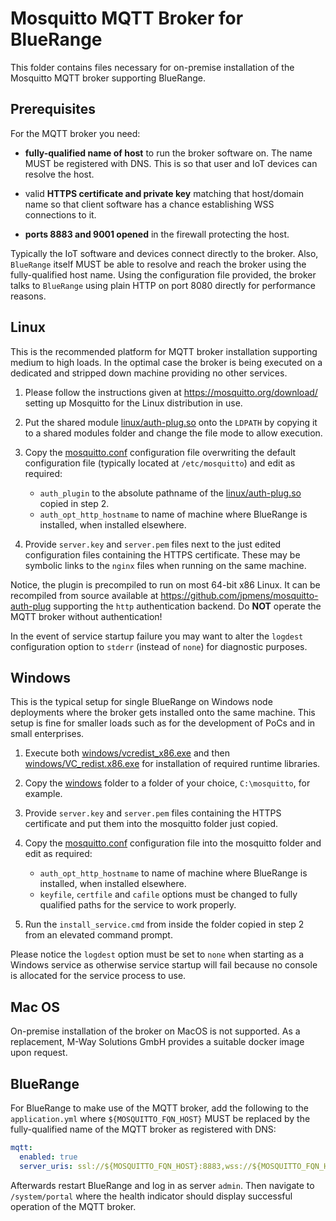 # Mosquitto MQTT Broker for BlueRange

This folder contains files necessary for on-premise installation of the Mosquitto MQTT broker supporting BlueRange.

## Prerequisites

For the MQTT broker you need:

- **fully-qualified name of host** to run the broker software on. The name MUST be registered with DNS. This is so that user and IoT devices can resolve the host.

- valid **HTTPS certificate and private key** matching that host/domain name so that client software has a chance establishing WSS connections to it.

- **ports 8883 and 9001 opened** in the firewall protecting the host.

Typically the IoT software and devices connect directly to the broker. Also, `BlueRange` itself MUST be able to resolve and reach the broker using the fully-qualified host name. Using the configuration file provided, the broker talks to `BlueRange` using plain HTTP on port 8080 directly for performance reasons.

## Linux

This is the recommended platform for MQTT broker installation supporting medium to high loads. In the optimal case the broker is being executed on a dedicated and stripped down machine providing no other services.

1. Please follow the instructions given at <https://mosquitto.org/download/> setting up Mosquitto for the Linux distribution in use.

2. Put the shared module [linux/auth-plug.so](linux/auth-plug.so) onto the `LDPATH` by copying it to a shared modules folder and change the file mode to allow execution.

3. Copy the [mosquitto.conf](mosquitto.conf) configuration file overwriting the default configuration file (typically located at `/etc/mosquitto`) and edit as required:

    - `auth_plugin` to the absolute pathname of the [linux/auth-plug.so](linux/auth-plug.so) copied in step 2.
    - `auth_opt_http_hostname` to name of machine where BlueRange is installed, when installed elsewhere.

4. Provide `server.key` and `server.pem` files next to the just edited configuration files containing the HTTPS certificate. These may be symbolic links to the `nginx` files when running on the same machine.

Notice, the plugin is precompiled to run on most 64-bit x86 Linux. It can be recompiled from source available at <https://github.com/jpmens/mosquitto-auth-plug> supporting the `http` authentication backend. Do **NOT** operate the MQTT broker without authentication!

In the event of service startup failure you may want to alter the `logdest` configuration option to `stderr` (instead of `none`) for diagnostic purposes.

## Windows

This is the typical setup for single BlueRange on Windows node deployments where the broker gets installed onto the same machine. This setup is fine for smaller loads such as for the development of PoCs and in small enterprises.

1. Execute both [windows/vcredist_x86.exe](windows/vcredist_x86.exe) and then [windows/VC_redist.x86.exe](windows/VC_redist.x86.exe) for installation of required runtime libraries.

2. Copy the [windows](windows) folder to a folder of your choice, `C:\mosquitto`, for example.

3. Provide `server.key` and `server.pem` files containing the HTTPS certificate and put them into the mosquitto folder just copied.

4. Copy the [mosquitto.conf](mosquitto.conf) configuration file into the mosquitto folder and edit as required:

    - `auth_opt_http_hostname` to name of machine where BlueRange is installed, when installed elsewhere.
    - `keyfile`, `certfile` and `cafile` options must be changed to fully qualified paths for the service to work properly.

5. Run the `install_service.cmd` from inside the folder copied in step 2 from an elevated command prompt.

Please notice the `logdest` option must be set to `none` when starting as a Windows service as otherwise service startup will fail because no console is allocated for the service process to use.

## Mac OS

On-premise installation of the broker on MacOS is not supported. As a replacement, M-Way Solutions GmbH provides a suitable docker image upon request.

## BlueRange

For BlueRange to make use of the MQTT broker, add the following to the `application.yml` where `${MOSQUITTO_FQN_HOST}` MUST be replaced by the fully-qualified name of the MQTT broker as registered with DNS:

```yaml
mqtt:
  enabled: true
  server_uris: ssl://${MOSQUITTO_FQN_HOST}:8883,wss://${MOSQUITTO_FQN_HOST}:9001
```

Afterwards restart BlueRange and log in as server `admin`. Then navigate to `/system/portal` where the health indicator should display successful operation of the MQTT broker.

